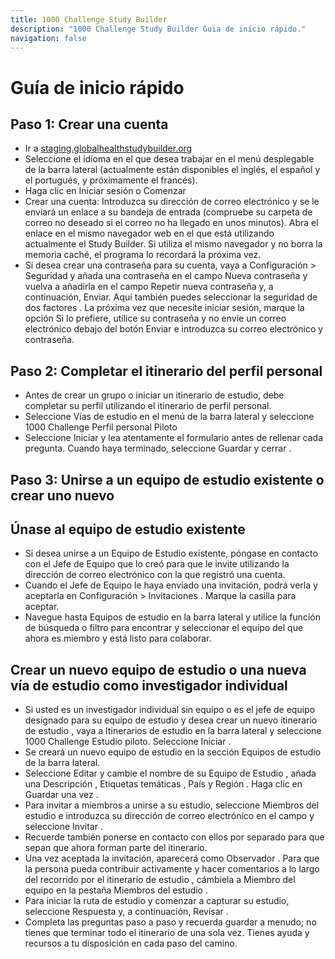 ```yaml
---
title: 1000 Challenge Study Builder
description: "1000 Challenge Study Builder Guia de início rápido."
navigation: false
---
```

# **Guía de inicio rápido**

## **Paso 1: Crear una cuenta**

- Ir a [staging.globalhealthstudybuilder.org](https://www.staging.globalhealthstudybuilder.org) 
- Seleccione el idioma en el que desea trabajar en el menú desplegable de la barra lateral (actualmente están disponibles el inglés, el español y el portugués, y próximamente el francés).
- Haga clic en Iniciar sesión o Comenzar 
- Crear una cuenta: Introduzca su dirección de correo electrónico y se le enviará un enlace a su bandeja de entrada (compruebe su carpeta de correo no deseado si el correo no ha llegado en unos minutos). Abra el enlace en el mismo navegador web en el que está utilizando actualmente el Study Builder. Si utiliza el mismo navegador y no borra la memoria caché, el programa lo recordará la próxima vez.
- Si desea crear una contraseña para su cuenta, vaya a Configuración > Seguridad y añada una contraseña en el campo Nueva contraseña y vuelva a añadirla en el campo Repetir nueva contraseña y, a continuación, Enviar. Aquí también puedes seleccionar la seguridad de dos factores . La próxima vez que necesite iniciar sesión, marque la opción Si lo prefiere, utilice su contraseña y no envíe un correo electrónico debajo del botón Enviar e introduzca su correo electrónico y contraseña.

## **Paso 2: Completar el itinerario del perfil personal**

- Antes de crear un grupo o iniciar un itinerario de estudio, debe completar su perfil utilizando el itinerario de perfil personal.
- Seleccione Vías de estudio en el menú de la barra lateral y seleccione 1000 Challenge Perfil personal Piloto
- Seleccione Iniciar y lea atentamente el formulario antes de rellenar cada pregunta. Cuando haya terminado, seleccione Guardar y cerrar .

## **Paso 3: Unirse a un equipo de estudio existente o crear uno nuevo**

## Únase al equipo de estudio existente

- Si desea unirse a un Equipo de Estudio existente, póngase en contacto con el Jefe de Equipo que lo creó para que le invite utilizando la dirección de correo electrónico con la que registró una cuenta.
- Cuando el Jefe de Equipo le haya enviado una invitación, podrá verla y aceptarla en Configuración > Invitaciones . Marque la casilla para aceptar.
- Navegue hasta Equipos de estudio en la barra lateral y utilice la función de búsqueda o filtro para encontrar y seleccionar el equipo del que ahora es miembro y está listo para colaborar.

## Crear un nuevo equipo de estudio o una nueva vía de estudio como investigador individual

- Si usted es un investigador individual sin equipo o es el jefe de equipo designado para su equipo de estudio y desea crear un nuevo itinerario de estudio , vaya a Itinerarios de estudio en la barra lateral y seleccione 1000 Challenge Estudio piloto. Seleccione Iniciar .
- Se creará un nuevo equipo de estudio en la sección Equipos de estudio de la barra lateral.
- Seleccione Editar y cambie el nombre de su Equipo de Estudio , añada una Descripción , Etiquetas temáticas , País y Región . Haga clic en Guardar una vez .
- Para invitar a miembros a unirse a su estudio, seleccione Miembros del estudio e introduzca su dirección de correo electrónico en el campo y seleccione Invitar .
- Recuerde también ponerse en contacto con ellos por separado para que sepan que ahora forman parte del itinerario.
- Una vez aceptada la invitación, aparecerá como Observador . Para que la persona pueda contribuir activamente y hacer comentarios a lo largo del recorrido por el itinerario de estudio , cámbiela a Miembro del equipo en la pestaña Miembros del estudio .
- Para iniciar la ruta de estudio y comenzar a capturar su estudio, seleccione Respuesta y, a continuación, Revisar .
- Completa las preguntas paso a paso y recuerda guardar a menudo; no tienes que terminar todo el itinerario de una sola vez. Tienes ayuda y recursos a tu disposición en cada paso del camino.




